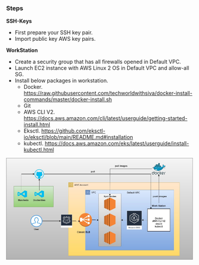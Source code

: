 ### Steps

**SSH-Keys**
* First prepare your SSH key pair.
* Import public key AWS key pairs.

**WorkStation**
* Create a security group that has all firewalls opened in Default VPC.
* Launch EC2 instance with AWS Linux 2 OS in Default VPC and allow-all SG.
* Install below packages in workstation.
    * Docker. https://raw.githubusercontent.com/techworldwithsiva/docker-install-commands/master/docker-install.sh
    * Git
    * AWS CLI V2. https://docs.aws.amazon.com/cli/latest/userguide/getting-started-install.html
    * Eksctl. https://github.com/eksctl-io/eksctl/blob/main/README.md#installation
    * kubectl. https://docs.aws.amazon.com/eks/latest/userguide/install-kubectl.html


![alt text](eksctl.jpg)
